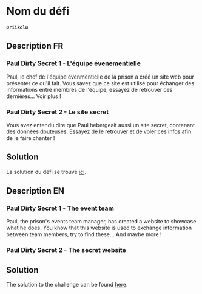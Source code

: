 # Nom du défi

**`Driikolu`** [](https://driikolu.fr)

## Description FR

### Paul Dirty Secret 1 - L'équipe évenementielle
Paul, le chef de l'équipe évenmentielle de la prison a créé un site web pour présenter ce qu'il fait. Vous savez que ce site est utilisé pour échanger des informations entre membres de l'équipe, essayez de retrouver ces dernières... Voir plus !

### Paul Dirty Secret 2 - Le site secret
Vous avez entendu dire que Paul hebergeait aussi un site secret, contenant des données douteuses. Essayez de le retrouver et de voler ces infos afin de le faire chanter !

## Solution
La solution du défi se trouve [ici](solution/).

## Description EN

### Paul Dirty Secret 1 - The event team
Paul, the prison's events team manager, has created a website to showcase what he does. You know that this website is used to exchange information between team members, try to find these... And maybe more !

### Paul Dirty Secret 2 - The secret website

## Solution
The solution to the challenge can be found [here](solution/).
